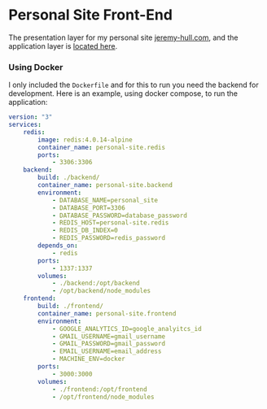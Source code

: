 # Personal Site Front-End

The presentation layer for my personal site [jeremy-hull.com][1], and
the application layer is [located here][2].

### Using Docker

I only included the `Dockerfile` and for this to run you need the
backend for development. Here is an example, using docker compose, to
run the application:

```yml
version: "3"
services:
    redis:
        image: redis:4.0.14-alpine
        container_name: personal-site.redis
        ports:
            - 3306:3306
    backend:
        build: ./backend/
        container_name: personal-site.backend
        environment:
            - DATABASE_NAME=personal_site
            - DATABASE_PORT=3306
            - DATABASE_PASSWORD=database_password
            - REDIS_HOST=personal-site.redis
            - REDIS_DB_INDEX=0
            - REDIS_PASSWORD=redis_password
        depends_on:
            - redis
        ports:
            - 1337:1337
        volumes:
            - ./backend:/opt/backend
            - /opt/backend/node_modules
    frontend:
        build: ./frontend/
        container_name: personal-site.frontend
        environment:
            - GOOGLE_ANALYTICS_ID=google_analyitcs_id
            - GMAIL_USERNAME=gmail_username
            - GMAIL_PASSWORD=gmail_password
            - EMAIL_USERNAME=email_address
            - MACHINE_ENV=docker
        ports:
            - 3000:3000
        volumes:
            - ./frontend:/opt/frontend
            - /opt/frontend/node_modules
```

[1]: https://jeremy-hull.com/
[2]: https://github.com/sourrust/personal-site-backend
